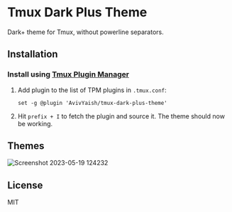 # Tmux Dark Plus Theme

Dark+ theme for Tmux, without powerline separators.

## Installation

### Install using [Tmux Plugin Manager](https://github.com/tmux-plugins/tpm)

1.  Add plugin to the list of TPM plugins in `.tmux.conf`:

        set -g @plugin 'AvivYaish/tmux-dark-plus-theme'

2.  Hit `prefix + I` to fetch the plugin and source it. The theme should now be working.
<!--

### Install manually

1.  Clone repo to local machine:

        git clone https://github.com/khang-hoang/tmux-dark-plus-theme ~/.tmux/themes/tmux-dark-plus-theme

2.  Add this line to the bottom of your `~/.tmux.conf`:

        run-shell "~/.tmux/themes/tmux-dark-plus-theme/dark_plus.tmux"

3.  Reload your `~/.tmux.conf`:

        tmux source-file ~/.tmux.conf

    -->

## Themes

![Screenshot 2023-05-19 124232](https://github.com/AvivYaish/tmux-dark-plus-theme/assets/12000894/925ffc1c-34fa-423c-828a-e1be8652b5f2)


## License

MIT
